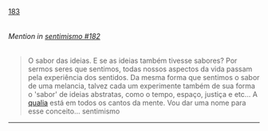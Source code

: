 [183](https://github.com/guilhermeprokisch/ideias/issues/183) 
###### 




 ######  Mention in [sentimismo #182](sentimismo-#182)  
 > O sabor das ideias. E se as ideias também tivesse sabores? Por sermos seres que sentimos, todas nossos aspectos da vida passam pela experiência dos sentidos. Da mesma forma que sentimos o sabor de uma melancia, talvez cada um experimente também de sua forma o 'sabor' de ideias abstratas, como o tempo, espaço, justiça e etc... A [qualia](qualia) está em todos os cantos da mente. Vou dar uma nome para esse conceito... sentimismo

-------------------------------------------------------------------------------

